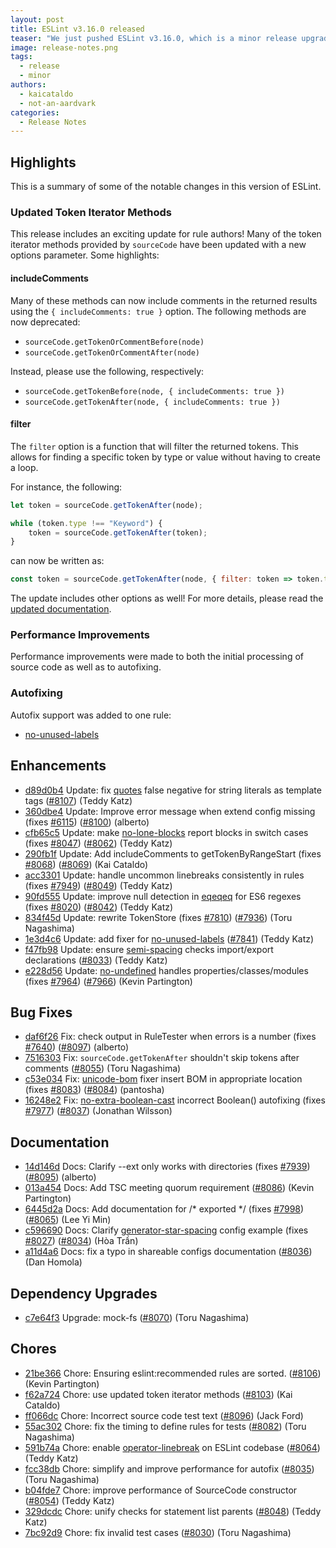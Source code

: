 ```yaml
---
layout: post
title: ESLint v3.16.0 released
teaser: "We just pushed ESLint v3.16.0, which is a minor release upgrade of ESLint. This release adds a new feature and fixes several bugs found in the previous release."
image: release-notes.png
tags:
  - release
  - minor
authors:
  - kaicataldo
  - not-an-aardvark
categories:
  - Release Notes
---
```


## Highlights

This is a summary of some of the notable changes in this version of ESLint.

### Updated Token Iterator Methods

This release includes an exciting update for rule authors! Many of the token iterator methods provided by `sourceCode` have been updated with a new options parameter. Some highlights:

#### includeComments

Many of these methods can now include comments in the returned results using the `{ includeComments: true }` option. The following methods are now deprecated:

- `sourceCode.getTokenOrCommentBefore(node)`
- `sourceCode.getTokenOrCommentAfter(node)`

Instead, please use the following, respectively:
- `sourceCode.getTokenBefore(node, { includeComments: true })`
- `sourceCode.getTokenAfter(node, { includeComments: true })`

#### filter

The `filter` option is a function that will filter the returned tokens. This allows for finding a specific token by type or value without having to create a loop.

For instance, the following:

```js
let token = sourceCode.getTokenAfter(node);

while (token.type !== "Keyword") {
    token = sourceCode.getTokenAfter(token);
}
```

can now be written as:

```js
const token = sourceCode.getTokenAfter(node, { filter: token => token.type === "Keyword" });
```

The update includes other options as well! For more details, please read the [updated documentation](https://eslint.org/docs/developer-guide/working-with-rules#contextgetsourcecode).

### Performance Improvements

Performance improvements were made to both the initial processing of source code as well as to autofixing.

### Autofixing

Autofix support was added to one rule:

- [no-unused-labels](/docs/rules/no-unused-labels)

## Enhancements


* [d89d0b4](https://github.com/eslint/eslint/commit/d89d0b4) Update: fix [quotes](/docs/rules/quotes) false negative for string literals as template tags ([#8107](https://github.com/eslint/eslint/issues/8107)) (Teddy Katz)
* [360dbe4](https://github.com/eslint/eslint/commit/360dbe4) Update: Improve error message when extend config missing (fixes [#6115](https://github.com/eslint/eslint/issues/6115)) ([#8100](https://github.com/eslint/eslint/issues/8100)) (alberto)
* [cfb65c5](https://github.com/eslint/eslint/commit/cfb65c5) Update: make [no-lone-blocks](/docs/rules/no-lone-blocks) report blocks in switch cases (fixes [#8047](https://github.com/eslint/eslint/issues/8047)) ([#8062](https://github.com/eslint/eslint/issues/8062)) (Teddy Katz)
* [290fb1f](https://github.com/eslint/eslint/commit/290fb1f) Update: Add includeComments to getTokenByRangeStart (fixes [#8068](https://github.com/eslint/eslint/issues/8068)) ([#8069](https://github.com/eslint/eslint/issues/8069)) (Kai Cataldo)
* [acc3301](https://github.com/eslint/eslint/commit/acc3301) Update: handle uncommon linebreaks consistently in rules (fixes [#7949](https://github.com/eslint/eslint/issues/7949)) ([#8049](https://github.com/eslint/eslint/issues/8049)) (Teddy Katz)
* [90fd555](https://github.com/eslint/eslint/commit/90fd555) Update: improve null detection in [eqeqeq](/docs/rules/eqeqeq) for ES6 regexes (fixes [#8020](https://github.com/eslint/eslint/issues/8020)) ([#8042](https://github.com/eslint/eslint/issues/8042)) (Teddy Katz)
* [834f45d](https://github.com/eslint/eslint/commit/834f45d) Update: rewrite TokenStore (fixes [#7810](https://github.com/eslint/eslint/issues/7810)) ([#7936](https://github.com/eslint/eslint/issues/7936)) (Toru Nagashima)
* [1e3d4c6](https://github.com/eslint/eslint/commit/1e3d4c6) Update: add fixer for [no-unused-labels](/docs/rules/no-unused-labels) ([#7841](https://github.com/eslint/eslint/issues/7841)) (Teddy Katz)
* [f47fb98](https://github.com/eslint/eslint/commit/f47fb98) Update: ensure [semi-spacing](/docs/rules/semi-spacing) checks import/export declarations ([#8033](https://github.com/eslint/eslint/issues/8033)) (Teddy Katz)
* [e228d56](https://github.com/eslint/eslint/commit/e228d56) Update: [no-undefined](/docs/rules/no-undefined) handles properties/classes/modules (fixes [#7964](https://github.com/eslint/eslint/issues/7964)) ([#7966](https://github.com/eslint/eslint/issues/7966)) (Kevin Partington)




## Bug Fixes


* [daf6f26](https://github.com/eslint/eslint/commit/daf6f26) Fix: check output in RuleTester when errors is a number (fixes [#7640](https://github.com/eslint/eslint/issues/7640)) ([#8097](https://github.com/eslint/eslint/issues/8097)) (alberto)
* [7516303](https://github.com/eslint/eslint/commit/7516303) Fix: `sourceCode.getTokenAfter` shouldn't skip tokens after comments ([#8055](https://github.com/eslint/eslint/issues/8055)) (Toru Nagashima)
* [c53e034](https://github.com/eslint/eslint/commit/c53e034) Fix: [unicode-bom](/docs/rules/unicode-bom) fixer insert BOM in appropriate location (fixes [#8083](https://github.com/eslint/eslint/issues/8083)) ([#8084](https://github.com/eslint/eslint/issues/8084)) (pantosha)
* [16248e2](https://github.com/eslint/eslint/commit/16248e2) Fix: [no-extra-boolean-cast](/docs/rules/no-extra-boolean-cast) incorrect Boolean() autofixing (fixes [#7977](https://github.com/eslint/eslint/issues/7977)) ([#8037](https://github.com/eslint/eslint/issues/8037)) (Jonathan Wilsson)




## Documentation


* [14d146d](https://github.com/eslint/eslint/commit/14d146d) Docs: Clarify --ext only works with directories (fixes [#7939](https://github.com/eslint/eslint/issues/7939)) ([#8095](https://github.com/eslint/eslint/issues/8095)) (alberto)
* [013a454](https://github.com/eslint/eslint/commit/013a454) Docs: Add TSC meeting quorum requirement ([#8086](https://github.com/eslint/eslint/issues/8086)) (Kevin Partington)
* [6445d2a](https://github.com/eslint/eslint/commit/6445d2a) Docs: Add documentation for /* exported */ (fixes [#7998](https://github.com/eslint/eslint/issues/7998)) ([#8065](https://github.com/eslint/eslint/issues/8065)) (Lee Yi Min)
* [c596690](https://github.com/eslint/eslint/commit/c596690) Docs: Clarify [generator-star-spacing](/docs/rules/generator-star-spacing) config example (fixes [#8027](https://github.com/eslint/eslint/issues/8027)) ([#8034](https://github.com/eslint/eslint/issues/8034)) (Hòa Trần)
* [a11d4a6](https://github.com/eslint/eslint/commit/a11d4a6) Docs: fix a typo in shareable configs documentation ([#8036](https://github.com/eslint/eslint/issues/8036)) (Dan Homola)




## Dependency Upgrades


* [c7e64f3](https://github.com/eslint/eslint/commit/c7e64f3) Upgrade: mock-fs ([#8070](https://github.com/eslint/eslint/issues/8070)) (Toru Nagashima)






## Chores


* [21be366](https://github.com/eslint/eslint/commit/21be366) Chore: Ensuring eslint:recommended rules are sorted. ([#8106](https://github.com/eslint/eslint/issues/8106)) (Kevin Partington)
* [f62a724](https://github.com/eslint/eslint/commit/f62a724) Chore: use updated token iterator methods ([#8103](https://github.com/eslint/eslint/issues/8103)) (Kai Cataldo)
* [ff066dc](https://github.com/eslint/eslint/commit/ff066dc) Chore: Incorrect source code test text ([#8096](https://github.com/eslint/eslint/issues/8096)) (Jack Ford)
* [55ac302](https://github.com/eslint/eslint/commit/55ac302) Chore: fix the timing to define rules for tests ([#8082](https://github.com/eslint/eslint/issues/8082)) (Toru Nagashima)
* [591b74a](https://github.com/eslint/eslint/commit/591b74a) Chore: enable [operator-linebreak](/docs/rules/operator-linebreak) on ESLint codebase ([#8064](https://github.com/eslint/eslint/issues/8064)) (Teddy Katz)
* [fcc38db](https://github.com/eslint/eslint/commit/fcc38db) Chore: simplify and improve performance for autofix ([#8035](https://github.com/eslint/eslint/issues/8035)) (Toru Nagashima)
* [b04fde7](https://github.com/eslint/eslint/commit/b04fde7) Chore: improve performance of SourceCode constructor ([#8054](https://github.com/eslint/eslint/issues/8054)) (Teddy Katz)
* [329dcdc](https://github.com/eslint/eslint/commit/329dcdc) Chore: unify checks for statement list parents ([#8048](https://github.com/eslint/eslint/issues/8048)) (Teddy Katz)
* [7bc92d9](https://github.com/eslint/eslint/commit/7bc92d9) Chore: fix invalid test cases ([#8030](https://github.com/eslint/eslint/issues/8030)) (Toru Nagashima)
